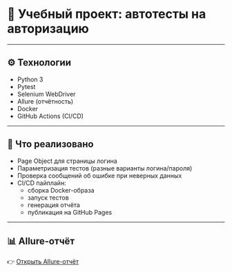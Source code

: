 # 🧪 Учебный проект: автотесты на авторизацию

---

## ⚙️ Технологии
- Python 3  
- Pytest  
- Selenium WebDriver  
- Allure (отчётность)  
- Docker  
- GitHub Actions (CI/CD)  

---

## 🧩 Что реализовано
- Page Object для страницы логина  
- Параметризация тестов (разные варианты логина/пароля)  
- Проверка сообщений об ошибке при неверных данных  
- CI/CD пайплайн:  
  - сборка Docker-образа  
  - запуск тестов  
  - генерация отчёта  
  - публикация на GitHub Pages  

---

## 📊 Allure-отчёт
👉 [Открыть Allure-отчёт](https://niiksolo.github.io/test_selenium/)

  
